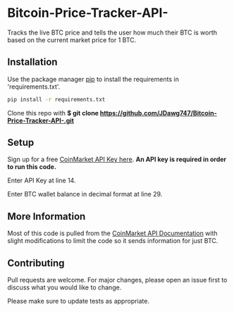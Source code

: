 # Bitcoin-Price-Tracker-API-

Tracks the live BTC price and tells the user how much their BTC is worth based on the current market price for 1 BTC.

## Installation

Use the package manager [pip](https://pip.pypa.io/en/stable/) to install the requirements in 'requirements.txt'.

```bash
pip install -r requirements.txt
```



Clone this repo with **$ git clone https://github.com/JDawg747/Bitcoin-Price-Tracker-API-.git**

## Setup

Sign up for a free [CoinMarket API Key here](https://coinmarketcap.com/api/). **An API key is required in order to run this code.**

Enter API Key at line 14.

Enter BTC wallet balance in decimal format at line 29. 

## More Information

Most of this code is pulled from the [CoinMarket API Documentation](https://coinmarketcap.com/api/documentation/v1/#) with slight modifications to limit the code so it sends information for just BTC.



## Contributing
Pull requests are welcome. For major changes, please open an issue first to discuss what you would like to change.

Please make sure to update tests as appropriate.
